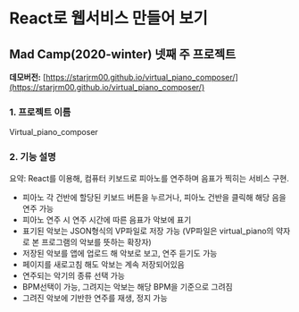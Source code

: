 # React로 웹서비스 만들어 보기

## Mad Camp(2020-winter) 넷째 주 프로젝트

**데모버전:** [https://starjrm00.github.io/virtual_piano_composer/](https://starjrm00.github.io/virtual_piano_composer/)

### 1. 프로젝트 이름

Virtual_piano_composer

### 2. 기능 설명

요약: React를 이용해, 컴퓨터 키보드로 피아노를 연주하며 음표가 찍히는 서비스 구현.

- 피아노 각 건반에 할당된 키보드 버튼을 누르거나, 피아노 건반을 클릭해 해당 음을 연주 가능
- 피아노 연주 시 연주 시간에 따른 음표가 악보에 표기
- 표기된 악보는 JSON형식의 VP파일로 저장 가능 (VP파일은 virtual_piano의 약자로 본 프로그램의 악보를 뜻하는 확장자)
- 저장된 악보를 앱에 업로드 해 악보로 보고, 연주 듣기도 가능
- 페이지를 새로고침 해도 악보는 계속 저장되어있음
- 연주되는 악기의 종류 선택 가능
- BPM선택이 가능, 그려지는 악보는 해당 BPM을 기준으로 그려짐
- 그려진 악보에 기반한 연주를 재생, 정지 가능
